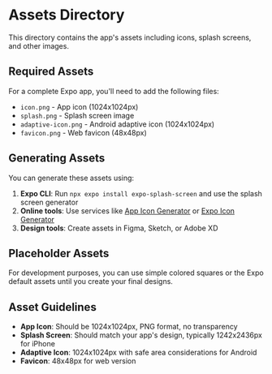 # Assets Directory

This directory contains the app's assets including icons, splash screens, and other images.

## Required Assets

For a complete Expo app, you'll need to add the following files:

- `icon.png` - App icon (1024x1024px)
- `splash.png` - Splash screen image
- `adaptive-icon.png` - Android adaptive icon (1024x1024px)
- `favicon.png` - Web favicon (48x48px)

## Generating Assets

You can generate these assets using:

1. **Expo CLI**: Run `npx expo install expo-splash-screen` and use the splash screen generator
2. **Online tools**: Use services like [App Icon Generator](https://appicon.co/) or [Expo Icon Generator](https://expo.dev/tools/icon)
3. **Design tools**: Create assets in Figma, Sketch, or Adobe XD

## Placeholder Assets

For development purposes, you can use simple colored squares or the Expo default assets until you create your final designs.

## Asset Guidelines

- **App Icon**: Should be 1024x1024px, PNG format, no transparency
- **Splash Screen**: Should match your app's design, typically 1242x2436px for iPhone
- **Adaptive Icon**: 1024x1024px with safe area considerations for Android
- **Favicon**: 48x48px for web version